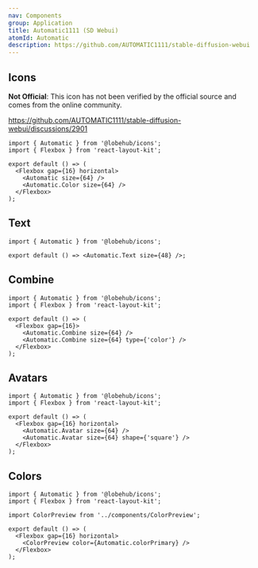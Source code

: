 ```yaml
---
nav: Components
group: Application
title: Automatic1111 (SD Webui)
atomId: Automatic
description: https://github.com/AUTOMATIC1111/stable-diffusion-webui
---
```


## Icons

**Not Official**: This icon has not been verified by the official source and comes from the online community.

<https://github.com/AUTOMATIC1111/stable-diffusion-webui/discussions/2901>

```tsx
import { Automatic } from '@lobehub/icons';
import { Flexbox } from 'react-layout-kit';

export default () => (
  <Flexbox gap={16} horizontal>
    <Automatic size={64} />
    <Automatic.Color size={64} />
  </Flexbox>
);
```

## Text

```tsx
import { Automatic } from '@lobehub/icons';

export default () => <Automatic.Text size={48} />;
```

## Combine

```tsx
import { Automatic } from '@lobehub/icons';
import { Flexbox } from 'react-layout-kit';

export default () => (
  <Flexbox gap={16}>
    <Automatic.Combine size={64} />
    <Automatic.Combine size={64} type={'color'} />
  </Flexbox>
);
```

## Avatars

```tsx
import { Automatic } from '@lobehub/icons';
import { Flexbox } from 'react-layout-kit';

export default () => (
  <Flexbox gap={16} horizontal>
    <Automatic.Avatar size={64} />
    <Automatic.Avatar size={64} shape={'square'} />
  </Flexbox>
);
```

## Colors

```tsx
import { Automatic } from '@lobehub/icons';
import { Flexbox } from 'react-layout-kit';

import ColorPreview from '../components/ColorPreview';

export default () => (
  <Flexbox gap={16} horizontal>
    <ColorPreview color={Automatic.colorPrimary} />
  </Flexbox>
);
```
